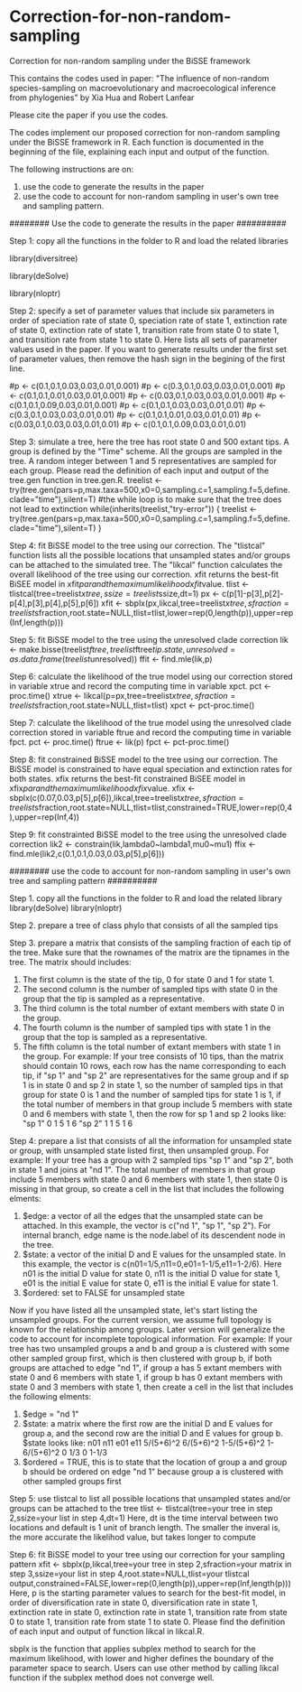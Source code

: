 # Correction-for-non-random-sampling
Correction for non-random sampling under the BiSSE framework

This contains the codes used in paper:
"The influence of non-random species-sampling on macroevolutionary and macroecological inference from phylogenies"
by Xia Hua and Robert Lanfear

Please cite the paper if you use the codes.

The codes implement our proposed correction for non-random sampling under the BiSSE framework in R.
Each function is documented in the beginning of the file, explaining each input and output of the function.

The following instructions are on:
1) use the code to generate the results in the paper
2) use the code to account for non-random sampling in user's own tree and sampling pattern.

######## Use the code to generate the results in the paper ##########

Step 1: copy all the functions in the folder to R and load the related libraries

  library(diversitree)
  
  library(deSolve)
  
  library(nloptr)

Step 2: specify a set of parameter values that include six parameters in order of speciation rate of state 0, speciation rate of state 1, extinction rate of state 0, extinction rate of state 1, transition rate from state 0 to state 1, and transition rate from state 1 to state 0. Here lists all sets of parameter values used in the paper. If you want to generate results under the first set of parameter values, then remove the hash sign in the begining of the first line.

  #p <- c(0.1,0.1,0.03,0.03,0.01,0.001)
  #p <- c(0.3,0.1,0.03,0.03,0.01,0.001)
  #p <- c(0.1,0.1,0.01,0.03,0.01,0.001)
  #p <- c(0.03,0.1,0.03,0.03,0.01,0.001)
  #p <- c(0.1,0.1,0.09,0.03,0.01,0.001)
  #p <- c(0.1,0.1,0.03,0.03,0.01,0.01)
  #p <- c(0.3,0.1,0.03,0.03,0.01,0.01)
  #p <- c(0.1,0.1,0.01,0.03,0.01,0.01)
  #p <- c(0.03,0.1,0.03,0.03,0.01,0.01)
  #p <- c(0.1,0.1,0.09,0.03,0.01,0.01)

Step 3: simulate a tree, here the tree has root state 0 and 500 extant tips. A group is defined by the "Time" scheme. All the groups are sampled in the tree. A random integer between 1 and 5 representatives are sampled for each group. Please read the definition of each input and output of the tree.gen function in tree.gen.R.
treelist <- try(tree.gen(pars=p,max.taxa=500,x0=0,sampling.c=1,sampling.f=5,define.clade="time"),silent=T)
#the while loop is to make sure that the tree does not lead to extinction
while(inherits(treelist,"try-error")) {
  treelist <- try(tree.gen(pars=p,max.taxa=500,x0=0,sampling.c=1,sampling.f=5,define.clade="time"),silent=T)
}

Step 4: fit BiSSE model to the tree using our correction. The "tlistcal" function lists all the possible locations that unsampled states and/or groups can be attached to the simulated tree. The "likcal" function calculates the overall likelihood of the tree using our correction. xfit returns the best-fit BiSEE model in xfit$par and the maximum likelihood xfit$value.
tlist <- tlistcal(tree=treelist$xtree,ssize=treelist$ssize,dt=1)
px <- c(p[1]-p[3],p[2]-p[4],p[3],p[4],p[5],p[6])
xfit <- sbplx(px,likcal,tree=treelist$xtree,sfraction=treelist$sfraction,root.state=NULL,tlist=tlist,lower=rep(0,length(p)),upper=rep(Inf,length(p)))

Step 5: fit BiSSE model to the tree using the unresolved clade correction
lik <- make.bisse(treelist$ftree,treelist$ftree$tip.state,unresolved=as.data.frame(treelist$unresolved))
ffit <- find.mle(lik,p)

Step 6: calculate the likelihood of the true model using our correction stored in variable xtrue and record the computing time in variable xpct.
pct <- proc.time()
xtrue <- likcal(p=px,tree=treelist$xtree,sfraction=treelist$sfraction,root.state=NULL,tlist=tlist)
xpct <- pct-proc.time()

Step 7: calculate the likelihood of the true model using the unresolved clade correction stored in variable ftrue and record the computing time in variable fpct.
pct <- proc.time()
ftrue <- lik(p)
fpct <- pct-proc.time()

Step 8: fit constrained BiSSE model to the tree using our correction. The BiSSE model is constrained to have equal speciation and extinction rates for both states. xfix returns the best-fit constrained BiSEE model in xfix$par and the maximum likelihood xfix$value.
xfix <- sbplx(c(0.07,0.03,p[5],p[6]),likcal,tree=treelist$xtree,sfraction=treelist$sfraction,root.state=NULL,tlist=tlist,constrained=TRUE,lower=rep(0,4),upper=rep(Inf,4))

Step 9: fit constrainted BiSSE model to the tree using the unresolved clade correction
lik2 <- constrain(lik,lambda0~lambda1,mu0~mu1)
ffix <- find.mle(lik2,c(0.1,0.1,0.03,0.03,p[5],p[6]))

######## use the code to account for non-random sampling in user's own tree and sampling pattern ##########

Step 1. copy all the functions in the folder to R and load the related library
library(deSolve)
library(nloptr)

Step 2. prepare a tree of class phylo that consists of all the sampled tips

Step 3. prepare a matrix that consists of the sampling fraction of each tip of the tree. Make sure that the rownames of the matrix are the tipnames in the tree.
The matrix should includes:
1) The first column is the state of the tip, 0 for state 0 and 1 for state 1.
2) The second column is the number of sampled tips with state 0 in the group that the tip is sampled as a representative.
3) The third column is the total number of extant members with state 0 in the group.
4) The fourth column is the number of sampled tips with state 1 in the group that the top is sampled as a representative.
5) The fifth column is the total number of extant members with state 1 in the group.
For example:
If your tree consists of 10 tips, than the matrix should contain 10 rows, each row has the name corresponding to each tip,
if "sp 1" and "sp 2" are representatives for the same group and if sp 1 is in state 0 and sp 2 in state 1, so the number of sampled tips in that group for state 0 is 1 and the number of sampled tips for state 1 is 1,
if the total number of members in that group include 5 members with state 0 and 6 members with state 1,
then the row for sp 1 and sp 2 looks like:
"sp 1" 0 1 5 1 6
"sp 2" 1 1 5 1 6

Step 4: prepare a list that consists of all the information for unsampled state or group, with unsampled state listed first, then unsampled group.
For example:
If your tree has a group with 2 sampled tips "sp 1" and "sp 2", both in state 1 and joins at "nd 1". The total number of members in that group include 5 members with state 0 and 6 members with state 1,
then state 0 is missing in that group, so create a cell in the list that includes the following elments:
1) $edge: a vector of all the edges that the unsampled state can be attached. In this example, the vector is c("nd 1", "sp 1", "sp 2"). For internal branch, edge name is the node.label of its descendent node in the tree.
2) $state: a vector of the initial D and E values for the unsampled state. In this example, the vector is c(n01=1/5,n11=0,e01=1-1/5,e11=1-2/6). Here n01 is the initial D value for state 0, n11 is the initial D value for state 1, e01 is the initial E value for state 0, e11 is the initial E value for state 1.
3) $ordered: set to FALSE for unsampled state

Now if you have listed all the unsampled state, let's start listing the unsampled groups. For the current version, we assume full topology is known for the relationship among groups. Later version will generalize the code to account for incomplete topological information.
For example:
If your tree has two unsampled groups a and b and group a is clustered with some other sampled group first, which is then clustered with group b, 
if both groups are attached to edge "nd 1",
if group a has 5 extant members with state 0 and 6 members with state 1,
if group b has 0 extant members with state 0 and 3 members with state 1,
then create a cell in the list that includes the following elments:
1) $edge = "nd 1"
2) $state: a matrix where the first row are the initial D and E values for group a, and the second row are the initial D and E values for group b. $state looks like:
n01        n11        e01          e11
5/(5+6)^2  6/(5+6)^2  1-5/(5+6)^2  1-6/(5+6)^2
0          1/3        0            1-1/3
3) $ordered = TRUE, this is to state that the location of group a and group b should be ordered on edge "nd 1" because group a is clustered with other sampled groups first

Step 5: use tlistcal to list all possible locations that unsampled states and/or groups can be attached to the tree
tlist <- tlistcal(tree=your tree in step 2,ssize=your list in step 4,dt=1)
Here, dt is the time interval between two locations and default is 1 unit of branch length. The smaller the inveral is, the more accurate the likelihod value, but takes longer to compute

Step 6: fit BiSSE model to your tree using our correction for your sampling pattern
xfit <- sbplx(p,likcal,tree=your tree in step 2,sfraction=your matrix in step 3,ssize=your list in step 4,root.state=NULL,tlist=your tlistcal output,constrained=FALSE,lower=rep(0,length(p)),upper=rep(Inf,length(p)))
Here, p is the starting parameter values to search for the best-fit model, in order of diversification rate in state 0, diversification rate in state 1, extinction rate in state 0, extinction rate in state 1, transition rate from state 0 to state 1, transition rate from state 1 to state 0. Please find the definition of each input and output of function likcal in likcal.R.

sbplx is the function that applies subplex method to search for the maximum likelihood, with lower and higher defines the boundary of the parameter space to search. Users can use other method by calling likcal function if the subplex method does not converge well.
